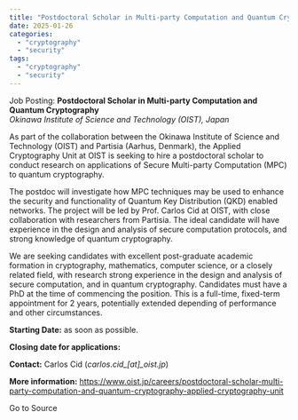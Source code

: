```yaml
---
title: "Postdoctoral Scholar in Multi-party Computation and Quantum Cryptography"
date: 2025-01-26
categories: 
  - "cryptography"
  - "security"
tags: 
  - "cryptography"
  - "security"
---
```


Job Posting: **Postdoctoral Scholar in Multi-party Computation and Quantum Cryptography**  
_Okinawa Institute of Science and Technology (OIST), Japan_

As part of the collaboration between the Okinawa Institute of Science and Technology (OIST) and Partisia (Aarhus, Denmark), the Applied Cryptography Unit at OIST is seeking to hire a postdoctoral scholar to conduct research on applications of Secure Multi-party Computation (MPC) to quantum cryptography.

The postdoc will investigate how MPC techniques may be used to enhance the security and functionality of Quantum Key Distribution (QKD) enabled networks. The project will be led by Prof. Carlos Cid at OIST, with close collaboration with researchers from Partisia. The ideal candidate will have experience in the design and analysis of secure computation protocols, and strong knowledge of quantum cryptography.

We are seeking candidates with excellent post-graduate academic formation in cryptography, mathematics, computer science, or a closely related field, with research strong experience in the design and analysis of secure computation, and in quantum cryptography. Candidates must have a PhD at the time of commencing the position. This is a full-time, fixed-term appointment for 2 years, potentially extended depending of performance and other circumstances.

**Starting Date:** as soon as possible.

**Closing date for applications:**

**Contact:** Carlos Cid (_carlos.cid\_\[at\]\_oist.jp_)

**More information:** https://www.oist.jp/careers/postdoctoral-scholar-multi-party-computation-and-quantum-cryptography-applied-cryptography-unit

Go to Source
